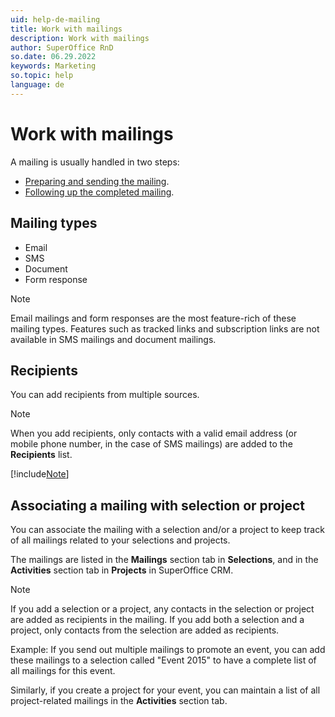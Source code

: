 ```yaml
---
uid: help-de-mailing
title: Work with mailings
description: Work with mailings
author: SuperOffice RnD
so.date: 06.29.2022
keywords: Marketing
so.topic: help
language: de
---
```


# Work with mailings

A mailing is usually handled in two steps:

* [Preparing and sending the mailing][1].
* [Following up the completed mailing][2].

## Mailing types

* Email
* SMS
* Document
* Form response

> [!NOTE]
> Email mailings and form responses are the most feature-rich of these mailing types. Features such as tracked links and subscription links are not available in SMS mailings and document mailings.

## Recipients

You can add recipients from multiple sources.

> [!NOTE]
> When you add recipients, only contacts with a valid email address (or mobile phone number, in the case of SMS mailings) are added to the **Recipients** list.

[!include[Note](../../learn/includes/note-imported-recipients.md)]

## Associating a mailing with selection or project

You can associate the mailing with a selection and/or a project to keep track of all mailings related to your selections and projects.

The mailings are listed in the **Mailings** section tab in **Selections**, and in the **Activities** section tab in **Projects** in SuperOffice CRM.

> [!NOTE]
> If you add a selection or a project, any contacts in the selection or project are added as recipients in the mailing. If you add both a selection and a project, only contacts from the selection are added as recipients.

Example: If you send out multiple mailings to promote an event, you can add these mailings to a selection called "Event 2015" to have a complete list of all mailings for this event.

Similarly, if you create a project for your event, you can maintain a list of all project-related mailings in the **Activities** section tab.

<!-- Referenced links -->
[1]: create/index.md
[2]: follow-up/index.md

<!-- Referenced images -->
